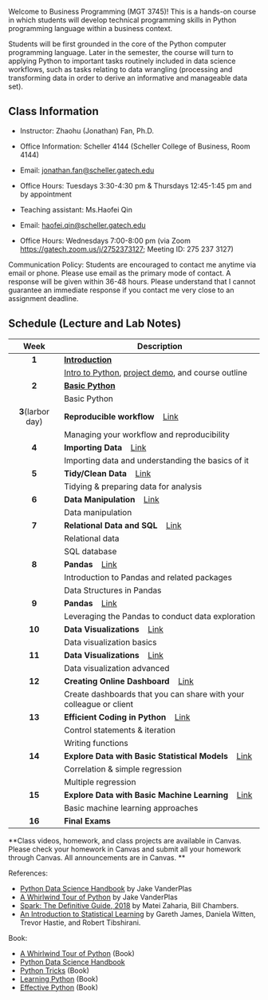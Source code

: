 Welcome to Business Programming (MGT 3745)! This is a hands-on course in which students will develop technical programming skills in Python programming
language within a business context.

Students will be first grounded in the core of the Python computer programming language. Later in the semester, the course will turn to applying Python to important tasks routinely included in data science workflows, such as tasks relating to data wrangling (processing and transforming data in order to derive an informative and manageable data set).

<!---https://catalog.barnard.edu/barnard-college/courses-instruction/course-search/?term=3&level=4000%2C9999&pl=0&ph=10&college=BC--->


<!---While covering core concepts like univariate and multivariate forecasting/evaluation of forecasts is critical, I believe we should also cover topics like approaching a forecasting a problem, wrangling with time series data/objects, advanced topics like neural networks for time series, hierarchical data and practical issues when approaching a problem and implementing a solution.--->


<!---This is a course in the analysis of time series data with emphasis on the appropriate choice of models for estimation, testing, and forecasting. Topics or methodologies covered include Univariate Box-Jenkins for fitting and forecasting time series; ARIMA models, stationarity and nonstationarity; diagnosing time series models; transformations; forecasting: point and interval forecasts; seasonal time series models; modeling volatility with ARCH, GARCH; modeling time series with trends; and other methods. --->



<!---Many materials are from [Dr. Yan Yu](https://business.uc.edu/faculty-and-research/departments/obais/faculty/yan-yu.html)’s class notes. --->
<!---Thanks for the contribution from previous Ph.D. students. --->
<!---http://jeffgoldsmith.com/IWAFDA/shortcourse_fosr.html --->
 
<!---Framework for approaching forecasting projects --->
<!---Understanding of traditional and modern approaches to forecasting --->
<!---Exposure to common challenges and how to overcome --->
<!---https://github.com/zzz1990771/data_exp_python/blob/main/index.md?plain=1--->


## Class Information
* Instructor: Zhaohu (Jonathan) Fan, Ph.D.
* Office Information: Scheller 4144 (Scheller College of Business, Room 4144) 
* Email: jonathan.fan@scheller.gatech.edu
* Office Hours: Tuesdays 3:30-4:30 pm & Thursdays 12:45-1:45 pm and by appointment

* Teaching assistant: Ms.Haofei Qin 
* Email: haofei.qin@scheller.gatech.edu
* Office Hours: Wednesdays 7:00-8:00 pm (via Zoom https://gatech.zoom.us/j/2752373127; Meeting ID: 275 237 3127)
 
Communication Policy: Students are encouraged to contact me anytime via email or phone. Please use email as the primary mode of contact.  A response will be given within 36-48 hours.  Please understand that I cannot guarantee an immediate response if you contact me very close to an assignment deadline. 

## Schedule (Lecture and Lab Notes)

| Week          | Description  |
|:-------------:|--------------|
| **1**         | **[Introduction](Business-Programming-Lecture-1.pdf)** &nbsp;&nbsp;   |
|               |  [Intro to Python](https://jonathanatuscpsu.github.io/Business-Programming/1A_Introduction_to_Python.html), [project demo](https://colab.research.google.com/drive/1Hxai0VZ5IjsGsqcaf5MDX93yu_NLUo1X?usp=sharing), and course outline|
| **2**         | **[Basic Python](Business-Programming-Lecture-2.pdf)** &nbsp;&nbsp;   |
|               | Basic Python |
| **3**(larbor day)| **Reproducible workflow** &nbsp;&nbsp; [Link]()  |
|               | Managing your workflow and reproducibility  
| **4**         | **Importing Data** &nbsp;&nbsp; [Link]()  |
|               | Importing data and understanding the basics of it |
| **5**         | **Tidy/Clean Data** &nbsp;&nbsp; [Link]()  |
|               | Tidying & preparing data for analysis |
| **6**         | **Data Manipulation** &nbsp;&nbsp; [Link]()  |
|               | Data manipulation
| **7**         | **Relational Data and SQL** &nbsp;&nbsp; [Link]() |
|               | Relational data |
|               | SQL database|
| **8**         | **Pandas** &nbsp;&nbsp; [Link]() |
|               | Introduction to Pandas and related packages |
|               | Data Structures in Pandas |
| **9**         | **Pandas** &nbsp;&nbsp; [Link]() |
|               | Leveraging the Pandas to conduct data exploration |
| **10**        | **Data Visualizations** &nbsp;&nbsp; [Link]()  |
|               | Data visualization basics|
| **11**        | **Data Visualizations** &nbsp;&nbsp; [Link]()  |
|               | Data visualization advanced|
| **12**        | **Creating Online Dashboard** &nbsp;&nbsp; [Link]() |
|               | Create dashboards that you can share with your colleague or client|
| **13**        | **Efficient Coding in Python** &nbsp;&nbsp; [Link]() |
|               | Control statements & iteration  |
|               | Writing functions |
| **14**        | **Explore Data with Basic Statistical Models** &nbsp;&nbsp; [Link]() |
|               | Correlation & simple regression|
|               | Multiple regression|
| **15**        | **Explore Data with Basic Machine Learning** &nbsp;&nbsp; [Link]() |
|               | Basic machine learning approaches|
| **16**        | **Final Exams** |



**Class videos, homework, and class projects are available in Canvas. Please check your homework in Canvas and submit all your homework through Canvas. All announcements are in Canvas. ** 


References:

* [Python Data Science Handbook](http://shop.oreilly.com/product/0636920034919.do) by Jake VanderPlas
* [A Whirlwind Tour of Python](http://www.oreilly.com/programming/free/a-whirlwind-tour-of-python.csp) by Jake VanderPlas
* [Spark: The Definitive Guide, 2018](https://learning.oreilly.com/library/view/spark-the-definitive/9781491912201/) by Matei Zaharia, Bill Chambers.
* [An Introduction to Statistical Learning](http://www-bcf.usc.edu/~gareth/ISL/) by Gareth James, Daniela Witten, Trevor Hastie, and Robert Tibshirani.

Book:
- [A Whirlwind Tour of Python](https://jakevdp.github.io/WhirlwindTourOfPython/index.html) (Book)
- [Python Data Science Handbook](https://jakevdp.github.io/PythonDataScienceHandbook/)
- [Python Tricks](https://www.amazon.com/Python-Tricks-Buffet-Awesome-Features/dp/1775093301) (Book)
- [Learning Python](https://www.amazon.com/Learning-Python-5th-Mark-Lutz/dp/1449355730) (Book)
- [Effective Python](https://effectivepython.com/) (Book)


<!---must-have https://github.com/soltaniehha/Intro-to-Data-Analytics/blob/main/00-Python-Basics/01-Built-in-Scalar-Types.ipynb--->
<!---must-have# resouce 1 https://freelearning.anaconda.cloud/jupyter-notebook-basics/46128--->
<!---must-have# https://www.e-education.psu.edu/geog485/syllabus--->
<!---https://github.com/learning-zone/python-basics--->
<!--- Dan Shah, Applied Forecasting--->
<!---Alexander K. Antony,  Forecasting methods--->

